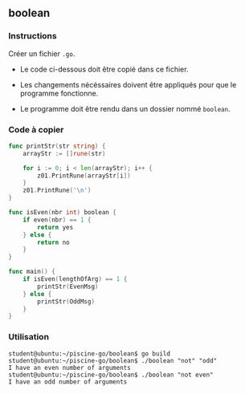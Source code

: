 ## boolean

### Instructions

Créer un fichier `.go`.

-   Le code ci-dessous doit être copié dans ce fichier.

-   Les changements nécéssaires doivent être appliqués pour que le programme fonctionne.

-   Le programme doit être rendu dans un dossier nommé `boolean`.

### Code à copier

```go
func printStr(str string) {
	arrayStr := []rune(str)

	for i := 0; i < len(arrayStr); i++ {
		z01.PrintRune(arrayStr[i])
	}
	z01.PrintRune('\n')
}

func isEven(nbr int) boolean {
	if even(nbr) == 1 {
		return yes
	} else {
		return no
	}
}

func main() {
	if isEven(lengthOfArg) == 1 {
		printStr(EvenMsg)
	} else {
		printStr(OddMsg)
	}
}
```

### Utilisation

```console
student@ubuntu:~/piscine-go/boolean$ go build
student@ubuntu:~/piscine-go/boolean$ ./boolean "not" "odd"
I have an even number of arguments
student@ubuntu:~/piscine-go/boolean$ ./boolean "not even"
I have an odd number of arguments
```
